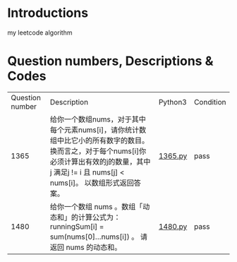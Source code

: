 # Introductions
 my leetcode algorithm
 
# Question numbers, Descriptions & Codes
<table>
<tr>
<td>Question number</td>
<td>Description</td>
<td>Python3</td>
<td>Condition</td>
</tr>

<tr>
<td>1365</td>
<td>给你一个数组nums，对于其中每个元素nums[i]，请你统计数组中比它小的所有数字的数目。
换而言之，对于每个nums[i]你必须计算出有效的j的数量，其中 j 满足j != i 且 nums[j] < nums[i]。
以数组形式返回答案。</td>
<td><a href="algorithms/python3/1480.py">1365.py</a></td>
<td>pass</td>
</tr>

<tr>
<td>1480</td>
<td>给你一个数组 nums 。数组「动态和」的计算公式为：runningSum[i] = sum(nums[0]…nums[i]) 。
请返回 nums 的动态和。
</td>
<td><a href="algorithms/python3/1480.py">1480.py</a></td>
<td>pass</td>
</tr>
</table>